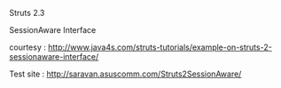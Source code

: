 Struts 2.3

SessionAware Interface

courtesy : http://www.java4s.com/struts-tutorials/example-on-struts-2-sessionaware-interface/

Test site : http://saravan.asuscomm.com/Struts2SessionAware/
